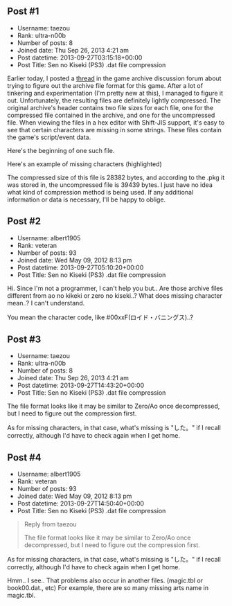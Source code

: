 ## Post #1
- Username: taezou
- Rank: ultra-n00b
- Number of posts: 8
- Joined date: Thu Sep 26, 2013 4:21 am
- Post datetime: 2013-09-27T03:15:18+00:00
- Post Title: Sen no Kiseki (PS3) .dat file compression

Earlier today, I posted a [thread](http://forum.xentax.com/viewtopic.php?f=10&t=10808) in the game archive discussion forum about trying to figure out the archive file format for this game. After a lot of tinkering and experimentation (I'm pretty new at this), I managed to figure it out. Unfortunately, the resulting files are definitely lightly compressed. The original archive's header contains two file sizes for each file, one for the compressed file contained in the archive, and one for the uncompressed file. When viewing the files in a hex editor with Shift-JIS support, it's easy to see that certain characters are missing in some strings. These files contain the game's script/event data.

Here's the beginning of one such file.

[](http://imgur.com/uqgNJaJ)

Here's an example of missing characters (highlighted)

[](http://imgur.com/5ojUCSR)

The compressed size of this file is 28382 bytes, and according to the .pkg it was stored in, the uncompressed file is 39439 bytes. I just have no idea what kind of compression method is being used.
If any additional information or data is necessary, I'll be happy to oblige.
## Post #2
- Username: albert1905
- Rank: veteran
- Number of posts: 93
- Joined date: Wed May 09, 2012 8:13 pm
- Post datetime: 2013-09-27T05:10:20+00:00
- Post Title: Sen no Kiseki (PS3) .dat file compression

Hi. Since I'm not a programmer, I can't help you but..
Are those archive files different from ao no kikeki or zero no kiseki..?
What does missing character mean..? I can't understand.

You mean the character code, like #00xxF(ロイド・バニングス)..?
## Post #3
- Username: taezou
- Rank: ultra-n00b
- Number of posts: 8
- Joined date: Thu Sep 26, 2013 4:21 am
- Post datetime: 2013-09-27T14:43:20+00:00
- Post Title: Sen no Kiseki (PS3) .dat file compression

The file format looks like it may be similar to Zero/Ao once decompressed, but I need to figure out the compression first.

As for missing characters, in that case, what's missing is "した。" if I recall correctly, although I'd have to check again when I get home.
## Post #4
- Username: albert1905
- Rank: veteran
- Number of posts: 93
- Joined date: Wed May 09, 2012 8:13 pm
- Post datetime: 2013-09-27T14:50:40+00:00
- Post Title: Sen no Kiseki (PS3) .dat file compression

> Reply from taezou
>
> The file format looks like it may be similar to Zero/Ao once decompressed, but I need to figure out the compression first.

As for missing characters, in that case, what's missing is "した。" if I recall correctly, although I'd have to check again when I get home.

Hmm.. I see..
That problems also occur in another files. (magic.tbl or book00.dat., etc)
For example, there are so many missing arts name in magic.tbl.
